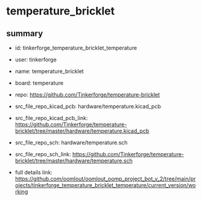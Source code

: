 # temperature_bricklet
 
## summary 
* id: tinkerforge_temperature_bricklet_temperature
* user: tinkerforge
* name: temperature_bricklet
* board: temperature
* repo: https://github.com/Tinkerforge/temperature-bricklet
* src_file_repo_kicad_pcb: hardware/temperature.kicad_pcb
* src_file_repo_kicad_pcb_link: https://github.com/Tinkerforge/temperature-bricklet/tree/master/hardware/temperature.kicad_pcb


* src_file_repo_sch: hardware/temperature.sch
* src_file_repo_sch_link: https://github.com/Tinkerforge/temperature-bricklet/tree/master/hardware/temperature.sch
* full details link: https://github.com/oomlout/oomlout_oomp_project_bot_v_2/tree/main/projects/tinkerforge_temperature_bricklet_temperature/current_version/working  







